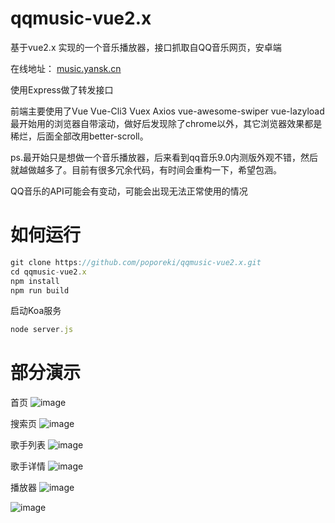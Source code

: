 # qqmusic-vue2.x
基于vue2.x  实现的一个音乐播放器，接口抓取自QQ音乐网页，安卓端

在线地址： [music.yansk.cn](http://music.yansk.cn)

使用Express做了转发接口

前端主要使用了Vue Vue-Cli3 Vuex Axios  vue-awesome-swiper vue-lazyload
最开始用的浏览器自带滚动，做好后发现除了chrome以外，其它浏览器效果都是稀烂，后面全部改用better-scroll。

ps.最开始只是想做一个音乐播放器，后来看到qq音乐9.0内测版外观不错，然后就越做越多了。目前有很多冗余代码，有时间会重构一下，希望包涵。

QQ音乐的API可能会有变动，可能会出现无法正常使用的情况

# 如何运行
```javascript
git clone https://github.com/poporeki/qqmusic-vue2.x.git
cd qqmusic-vue2.x
npm install
npm run build
```

启动Koa服务
```javascript
node server.js

```


# 部分演示

首页
![image](http://image.yansk.cn/home.gif)

搜索页
![image](http://image.yansk.cn/search.gif)

歌手列表
![image](http://image.yansk.cn/singer_list.gif)

歌手详情
![image](http://image.yansk.cn/singer_detail.gif)

播放器
![image](http://image.yansk.cn/player.gif)

![image](http://image.yansk.cn/mv.gif)
